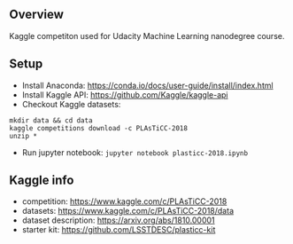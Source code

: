 ## Overview

Kaggle competiton used for Udacity Machine Learning nanodegree course.

## Setup

- Install Anaconda: https://conda.io/docs/user-guide/install/index.html
- Install Kaggle API: https://github.com/Kaggle/kaggle-api
- Checkout Kaggle datasets:
```
mkdir data && cd data
kaggle competitions download -c PLAsTiCC-2018
unzip *
```
- Run jupyter notebook: `jupyter notebook plasticc-2018.ipynb`

## Kaggle info

- competition: https://www.kaggle.com/c/PLAsTiCC-2018
- datasets: https://www.kaggle.com/c/PLAsTiCC-2018/data
- dataset description: https://arxiv.org/abs/1810.00001
- starter kit: https://github.com/LSSTDESC/plasticc-kit
